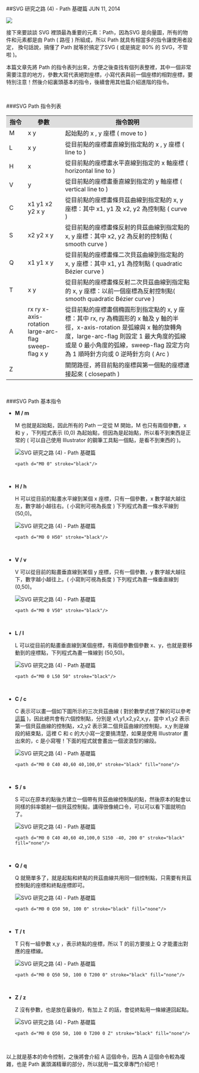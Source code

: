 <!-- @@master  = ../../_layout.html-->

<!-- @@block  =  jsBottom-->

<include src="../../_articles-js.html"></include>

<!-- @@close-->

<!-- @@block  =  css-->

<include src="../../_articles-css.html"></include>

<!-- @@close-->

<!-- @@block  =  articles-social-->

<include src="../../_articles-social.html"></include>

<!-- @@close-->

<!-- @@block  =  articles-footer-->

<include src="../../_articles.html"></include>

<!-- @@close-->

<!-- @@block  =  meta-->

<meta property="article:published_time" content="2014-06-11T23:45:00+01:00">

<meta name="keywords" content="SVG,Path,形狀,路徑,向量">

<meta name="description" content="接下來要談談 SVG 裡頭最為重要的元素：Path，因為SVG 是向量圖，所有的物件和元素都是由 Path ( 路徑 ) 所組成，所以 Path 就具有相當多的指令讓使用者設定， 換句話說，搞懂了 Path 就等於搞定了SVG ( 或是搞定 80% 的 SVG，不管啦 )。">

<meta itemprop="name" content="SVG 研究之路 (4) - Path 基礎篇 - OXXO.STUDIO">

<meta itemprop="image" content="http://www.oxxostudio.tw/img/articles/201406/20140611_1_01.jpg">

<meta itemprop="description" content="接下來要談談 SVG 裡頭最為重要的元素：Path，因為SVG 是向量圖，所有的物件和元素都是由 Path ( 路徑 ) 所組成，所以 Path 就具有相當多的指令讓使用者設定， 換句話說，搞懂了 Path 就等於搞定了SVG ( 或是搞定 80% 的 SVG，不管啦 )。">

<meta property="og:title" content="SVG 研究之路 (4) - Path 基礎篇 - OXXO.STUDIO">

<meta property="og:url" content="http://www.oxxostudio.tw/articles/201406/svg-04-path-1.html">

<meta property="og:image" content="http://www.oxxostudio.tw/img/articles/201406/20140611_1_01.jpg">

<meta property="og:description" content="接下來要談談 SVG 裡頭最為重要的元素：Path，因為SVG 是向量圖，所有的物件和元素都是由 Path ( 路徑 ) 所組成，所以 Path 就具有相當多的指令讓使用者設定， 換句話說，搞懂了 Path 就等於搞定了SVG ( 或是搞定 80% 的 SVG，不管啦 )。">

<title>SVG 研究之路 (4) - Path 基礎篇 - OXXO.STUDIO</title> 

<!-- @@close-->

<!-- @@block  =  articles-content--> 

##SVG 研究之路 (4) - Path 基礎篇 <span class="article-date" tag="web">JUN 11, 2014</span>

<img src="/img/articles/201406/20140611_1_01.jpg" class="preview-img">

接下來要談談 SVG 裡頭最為重要的元素：Path，因為SVG 是向量圖，所有的物件和元素都是由 Path ( 路徑 ) 所組成，所以 Path 就具有相當多的指令讓使用者設定， 換句話說，搞懂了 Path 就等於搞定了SVG ( 或是搞定 80% 的 SVG，不管啦 )。

本篇文章先將 Path 的指令表列出來，方便之後查找有個列表整裡，其中一個非常需要注意的地方，參數大寫代表絕對座標，小寫代表與前一個座標的相對座標，要特別注意！然後介紹裏頭基本的指令，後續會用其他篇介紹進階的指令。

<br/>

###SVG Path 指令列表

<table>
<tr>
<th style="width:10%; background:#ddd;">指令</th>
<th style="width:20%; background:#ddd;">參數</th>
<th style="width:70%; background:#ddd;">指令說明</th>
</tr>
<tr>
<td>M</td>
<td>x y</td>
<td>起始點的 x , y 座標 ( move to )</td>
</tr>
<tr>
<td>L</td>
<td>x y</td>
<td>從目前點的座標畫直線到指定點的 x , y 座標 ( line to )</td>
</tr>
<tr>
<td>H</td>
<td>x</td>
<td>從目前點的座標畫水平直線到指定的 x 軸座標 ( horizontal line to )</td>
</tr>
<tr>
<td>V</td>
<td>y</td>
<td>從目前點的座標畫垂直線到指定的 y 軸座標 ( vertical line to )</td>
</tr>
<tr>
<td>C</td>
<td>x1 y1 x2 y2 x y</td>
<td>從目前點的座標畫條貝茲曲線到指定點的 x, y 座標：其中 x1, y1 及 x2, y2 為控制點 ( curve )</td>
</tr>
<tr>
<td>S</td>
<td>x2 y2 x y</td>
<td>從目前點的座標畫條反射的貝茲曲線到指定點的 x, y 座標：其中 x2, y2 為反射的控制點 ( smooth curve )</td>
</tr>
<tr>
<td>Q</td>
<td>x1 y1 x y</td>
<td>從目前點的座標畫條二次貝茲曲線到指定點的 x, y 座標：其中 x1, y1 為控制點 ( quadratic Bézier curve )</td>
</tr>
<tr>
<td>T</td>
<td>x y</td>
<td>從目前點的座標畫條反射二次貝茲曲線到指定點的 x, y 座標：以前一個座標為反射控制點( smooth quadratic Bézier  curve )</td>
</tr>
<tr>
<td>A</td>
<td>rx ry x-axis-rotation large-arc-flag sweep-flag x y</td>
<td>從目前點的座標畫個橢圓形到指定點的 x, y 座標：其中 rx, ry 為橢圓形的 x 軸及 y 軸的半徑，x-axis-rotation 是弧線與 x 軸的旋轉角度，large-arc-flag 則設定 1 最大角度的弧線或是 0 最小角度的弧線，sweep-flag 設定方向為 1 順時針方向或 0 逆時針方向 ( Arc )</td>
</tr>
<tr>
<td>Z</td>
<td></td>
<td>關閉路徑，將目前點的座標與第一個點的座標連接起來 ( closepath )</td>
</tr>
</table>

<br/>

###SVG Path 基本指令

- **M / m**  

  M 也就是起始點，因此所有的 Path 一定從 M 開始，M 也只有兩個參數，x 和 y ，下列程式表示 (0,0) 為起始點，但因為是起始點，所以看不到東西是正常的 ( 可以自己使用 Illustrator 的鋼筆工具點一個點，是看不到東西的 )。 

  ![SVG 研究之路 (4) - Path 基礎篇](/img/articles/201406/20140611_1_02.png)

	  <path d="M0 0" stroke="black"/>

<br/>

- **H / h**  

  H 可以從目前的點畫水平線到某個 x 座標，只有一個參數，x 數字越大越往左，數字越小越往右。( 小寫則可視為長度 ) 下列程式為畫一條水平線到 (50,0)。 

  ![SVG 研究之路 (4) - Path 基礎篇](/img/articles/201406/20140611_1_03.png)

	  <path d="M0 0 H50" stroke="black"/>

<br/>


- **V / v**  

  V 可以從目前的點畫垂直線到某個 y 座標，只有一個參數，y 數字越大越往下，數字越小越往上。( 小寫則可視為長度 ) 下列程式為畫一條垂直線到 (0,50)。  

  ![SVG 研究之路 (4) - Path 基礎篇](/img/articles/201406/20140611_1_04.png)

	  <path d="M0 0 V50" stroke="black"/>

<br/>

- **L / l**  

  L 可以從目前的點畫垂直線到某個座標，有兩個參數個參數 x、y，也就是要移動到的座標點，下列程式為畫一條線到 (50,50)。 

  ![SVG 研究之路 (4) - Path 基礎篇](/img/articles/201406/20140611_1_05.png)

	  <path d="M0 0 L50 50" stroke="black"/>

<br/>


- **C / c**  

  C 表示可以畫一個如下圖所示的三次貝茲曲線 ( 對於數學式想了解的可以參考 [這篇](http://en.wikipedia.org/wiki/B%C3%A9zier_curve) )，因此總共會有六個控制點，分別是 x1,y1,x2,y2,x,y，當中 x1,y2 表示第一個貝茲曲線的控制點，x2,y2 表示第二個貝茲曲線的控制點，x,y 則是線段的結束點，這裡 C 和 c 的大小寫一定要搞清楚，如果是使用 Illustrator 畫出來的，c 是小寫喔！下面的程式就會畫出一個波浪型的線段。

  ![SVG 研究之路 (4) - Path 基礎篇](/img/articles/201406/20140611_1_06.png)

	  <path d="M0 0 C40 40,60 40,100,0" stroke="black" fill="none"/>

<br/>

- **S / s**  

  S 可以在原本的點後方建立一個帶有貝茲曲線控制點的點，然後原本的點會以同樣的斜率鏡射一個貝茲控制點，講得很像繞口令，可以可以看下圖就明白了。

  ![SVG 研究之路 (4) - Path 基礎篇](/img/articles/201406/20140611_1_07.png)

	  <path d="M0 0 C40 40,60 40,100,0 S150 -40, 200 0" stroke="black" fill="none"/>

<br/>

- **Q / q**

  Q 就簡單多了，就是起點和終點的貝茲曲線共用同一個控制點，只需要有貝茲控制點的座標和終點座標即可。
  
  ![SVG 研究之路 (4) - Path 基礎篇](/img/articles/201406/20140611_1_08.png)

	  <path d="M0 0 Q50 50, 100 0" stroke="black" fill="none"/>

<br/>

- **T / t**

  T 只有一組參數 x,y ，表示終點的座標，所以 T 的前方要接上 Q 才能畫出對應的座標線。

  ![SVG 研究之路 (4) - Path 基礎篇](/img/articles/201406/20140611_1_09.png)

	  <path d="M0 0 Q50 50, 100 0 T200 0" stroke="black" fill="none"/>

<br/>

- **Z / z**

  Z 沒有參數，也是放在最後的，有加上 Z 的話，會從終點用一條線連回起點。

  ![SVG 研究之路 (4) - Path 基礎篇](/img/articles/201406/20140611_1_10.png)

	  <path d="M0 0 Q50 50, 100 0 T200 0 Z" stroke="black" fill="none"/>

<br/>

以上就是基本的命令控制，之後將會介紹 A 這個命令，因為 A 這個命令較為複雜，也是 Path 裏頭滿精華的部分，所以就用一篇文章專門介紹吧！

<!-- @@close-->




